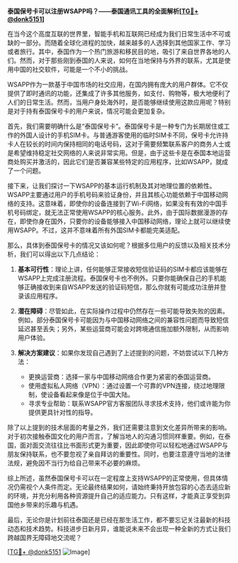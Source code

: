 **泰国保号卡可以注册WSAPP吗？——泰国通讯工具的全面解析[[TG💪+ @donk5151](https://t.me/s/donk5151)]**

在当今这个高度互联的世界里，智能手机和互联网已经成为我们日常生活中不可或缺的一部分。而随着全球化进程的加快，越来越多的人选择到其他国家工作、学习或者旅行。其中，泰国作为一个热门旅游和移民目的地，吸引了来自世界各地的人们。然而，对于那些刚到泰国的人来说，如何在当地保持与外界的联系，尤其是使用中国的社交软件，可能是一个不小的挑战。

WSAPP作为一款基于中国市场的社交应用，在国内拥有庞大的用户群体。它不仅提供了即时通讯的功能，还集成了许多其他服务，如支付、购物等，极大地便利了人们的日常生活。然而，当用户身处海外时，是否能够继续使用这款应用呢？特别是对于持有泰国保号卡的用户来说，情况可能会更加复杂。

首先，我们需要明确什么是“泰国保号卡”。泰国保号卡是一种专门为长期居住或工作的外国人设计的手机SIM卡。与普通游客使用的临时SIM卡不同，保号卡允许持卡人在较长的时间内保持相同的电话号码，这对于需要频繁联系客户的商务人士或是希望维持稳定社交网络的人来说非常实用。但是，由于这些卡是在泰国本地运营商处购买并激活的，因此它们是否兼容某些特定的应用程序，比如WSAPP，就成了一个问题。

接下来，让我们探讨一下WSAPP的基本运行机制及其对地理位置的依赖性。WSAPP主要通过用户的手机号码来验证身份，并且其核心功能依赖于中国移动网络的支持。这意味着，即使你的设备连接到了Wi-Fi网络，如果没有有效的中国手机号码绑定，就无法正常使用WSAPP的核心服务。此外，由于国际数据漫游的存在，即使你身在国外，只要你的设备能够接入中国移动网络，理论上就可以继续使用WSAPP。不过，这并不意味着所有外国SIM卡都能完美适配。

那么，具体到泰国保号卡的情况又该如何呢？根据多位用户的反馈以及相关技术分析，我们可以得出以下几点结论：

1. **基本可行性**：理论上讲，任何能够正常接收短信验证码的SIM卡都应该能够在WSAPP上完成注册流程。泰国保号卡也不例外。只要你能确保自己的手机能够正确接收到来自WSAPP发送的验证码短信，那么你就有可能成功注册并登录该应用程序。

2. **潜在障碍**：尽管如此，在实际操作过程中仍然存在一些可能导致失败的因素。例如，部分泰国保号卡可能因为与中国移动网络之间的兼容性问题而导致短信延迟甚至丢失；另外，某些运营商可能会对跨境通信施加额外限制，从而影响用户体验。

3. **解决方案建议**：如果你发现自己遇到了上述提到的问题，不妨尝试以下几种方法：
   - 更换运营商：选择一家与中国移动网络合作更为紧密的泰国运营商。
   - 使用虚拟私人网络（VPN）：通过设置一个可靠的VPN连接，绕过地理限制，使设备看起来像是位于中国大陆。
   - 寻求专业帮助：联系WSAPP官方客服团队寻求技术支持，他们或许能为你提供更具针对性的指导。

除了以上提到的技术层面的考量之外，我们还需要注意到文化差异所带来的影响。对于初次接触泰国文化的用户而言，了解当地人的沟通习惯同样重要。例如，在泰国，面对面交流往往比书面形式更为重要，因此即使你可以轻松地通过WSAPP与朋友保持联系，也不要忽视了亲自拜访的重要性。同时，也要注意遵守当地的法律法规，避免因不当行为给自己带来不必要的麻烦。

综上所述，虽然泰国保号卡可以在一定程度上支持WSAPP的正常使用，但具体情况仍需视个人条件而定。无论最终结果如何，请始终秉持开放包容的心态去适应新的环境，并充分利用各种资源提升自己的适应能力。只有这样，才能真正享受到异国他乡带来的乐趣与机遇。

最后，无论你是计划前往泰国还是已经在那生活工作，都不要忘记关注最新的科技动态和技术趋势。科技进步日新月异，谁能说未来不会出现一种全新的方式让我们跨越国界无障碍地交流呢？

[[TG💪+ @donk5151](https://t.me/s/donk5151) ![Image](https://i.postimg.cc/rwNCRYN7/Snipaste-2025-04-30-17-27-05.png)]